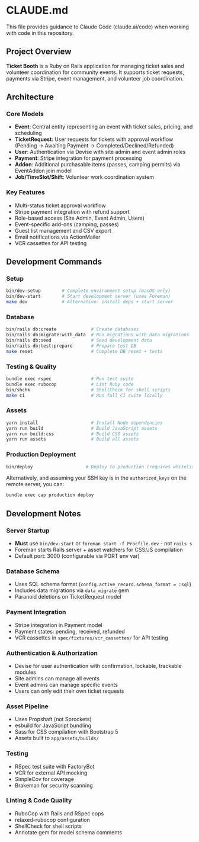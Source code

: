 # CLAUDE.md

This file provides guidance to Claude Code (claude.ai/code) when working with code in this repository.

## Project Overview

**Ticket Booth** is a Ruby on Rails application for managing ticket sales and volunteer coordination for community events. It supports ticket requests, payments via Stripe, event management, and volunteer job coordination.

## Architecture

### Core Models

- **Event**: Central entity representing an event with ticket sales, pricing, and scheduling
- **TicketRequest**: User requests for tickets with approval workflow (Pending -> Awaiting Payment -> Completed/Declined/Refunded)
- **User**: Authentication via Devise with site admin and event admin roles
- **Payment**: Stripe integration for payment processing
- **Addon**: Additional purchasable items (passes, camping permits) via EventAddon join model
- **Job/TimeSlot/Shift**: Volunteer work coordination system

### Key Features

- Multi-status ticket approval workflow
- Stripe payment integration with refund support
- Role-based access (Site Admin, Event Admin, Users)
- Event-specific add-ons (camping, passes)
- Guest list management and CSV export
- Email notifications via ActionMailer
- VCR cassettes for API testing

## Development Commands

### Setup

```bash
bin/dev-setup        # Complete environment setup (macOS only)
bin/dev-start        # Start development server (uses Foreman)
make dev             # Alternative: install deps + start server
```

### Database

```bash
bin/rails db:create             # Create databases
bin/rails db:migrate:with_data  # Run migrations with data migrations
bin/rails db:seed               # Seed development data  
bin/rails db:test:prepare       # Prepare test DB
make reset                      # Complete DB reset + tests
```

### Testing & Quality

```bash
bundle exec rspec               # Run test suite
bundle exec rubocop             # Lint Ruby code
bin/shchk                       # ShellCheck for shell scripts
make ci                         # Run full CI suite locally
```

### Assets

```bash
yarn install                    # Install Node dependencies
yarn run build                  # Build JavaScript assets
yarn run build:css              # Build CSS assets  
yarn run assets                 # Build all assets
```

### Production Deployment

```bash
bin/deploy                    # Deploy to production (requires whitelisted IP)
```

Alternatively, and assuming your SSH key is in the `authorized_keys` on the remote server, you can:

```bash
bundle exec cap production deploy
```

## Development Notes

### Server Startup

- **Must** use `bin/dev-start` or `foreman start -f Procfile.dev` - not `rails s`
- Foreman starts Rails server + asset watchers for CSS/JS compilation
- Default port: 3000 (configurable via PORT env var)

### Database Schema
- Uses SQL schema format (`config.active_record.schema_format = :sql`)
- Includes data migrations via `data_migrate` gem
- Paranoid deletions on TicketRequest model

### Payment Integration
- Stripe integration in Payment model
- Payment states: pending, received, refunded
- VCR cassettes in `spec/fixtures/vcr_cassettes/` for API testing

### Authentication & Authorization
- Devise for user authentication with confirmation, lockable, trackable modules
- Site admins can manage all events
- Event admins can manage specific events
- Users can only edit their own ticket requests

### Asset Pipeline
- Uses Propshaft (not Sprockets)
- esbuild for JavaScript bundling
- Sass for CSS compilation with Bootstrap 5
- Assets built to `app/assets/builds/`

### Testing
- RSpec test suite with FactoryBot
- VCR for external API mocking
- SimpleCov for coverage
- Brakeman for security scanning

### Linting & Code Quality
- RuboCop with Rails and RSpec cops
- relaxed-rubocop configuration  
- ShellCheck for shell scripts
- Annotate gem for model schema comments
